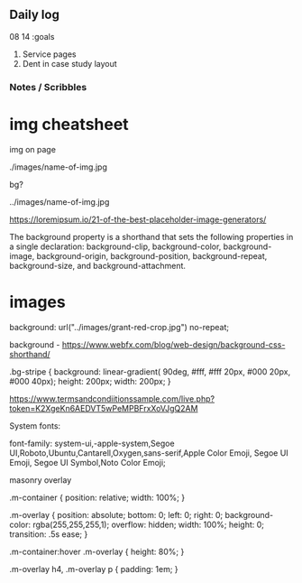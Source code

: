 ## Daily log

08 14 
:goals
1. Service pages
2. Dent in case study layout

### Notes / Scribbles

# img cheatsheet
img on page

./images/name-of-img.jpg

bg?

../images/name-of-img.jpg

https://loremipsum.io/21-of-the-best-placeholder-image-generators/

The background property is a shorthand that sets the following properties in a single declaration: background-clip, 
background-color, 
background-image, 
background-origin, 
background-position, 
background-repeat, 
background-size, and 
background-attachment.

# images

  background: url("../images/grant-red-crop.jpg") no-repeat;

background - https://www.webfx.com/blog/web-design/background-css-shorthand/

.bg-stripe {
  background: linear-gradient( 
  90deg,
  #fff,
  #fff 20px,
  #000 20px,
  #000 40px);
  height: 200px;
  width: 200px;
}

https://www.termsandcondiitionssample.com/live.php?token=K2XgeKn6AEDVT5wPeMPBFrxXoVJgQ2AM

System fonts:

font-family: system-ui,-apple-system,Segoe UI,Roboto,Ubuntu,Cantarell,Oxygen,sans-serif,Apple Color Emoji, Segoe UI Emoji, Segoe UI Symbol,Noto Color Emoji;

masonry overlay 

.m-container {
  position: relative;
  width: 100%;
}

.m-overlay {
  position: absolute;
  bottom: 0;
  left: 0;
  right: 0;
  background-color: rgba(255,255,255,1);
  overflow: hidden;
  width: 100%;
  height: 0;
  transition: .5s ease;
}

.m-container:hover .m-overlay {
  height: 80%;
}

.m-overlay h4, .m-overlay p {
  padding: 1em;
}

<!--
<section>
  <div class="inner">
    <div class="flex-c">
      <div class="case-meta">
        <h6 class="fine-print">Client</h6>
        <p>Various companies</p>
      </div>
      <div class="case-meta">
        <ul>
          <li><h6 class="fine-print">Team</h6></li>  
          <li><p>Caroline Leopold</p></li>
          <li><p>Rich Garella</p></li>
          <li><p>Dana Henry</p></li>
          <li><p>Ed Apffel</p></li>
        </ul>
      </div>
       <ul class="case-meta flex-c--col">
      {{#each tag}}
      <li><p>{{this}} / </p></li>
      {{/each}}
    </ul> 
  </div>
  </div>
</section>

-->
